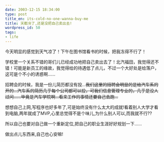```yaml
---
date: 2003-12-15 18:34:00
type: post
title_en: its-cold-no-one-wanna-buy-me
title: 天都冷了,还是没把自己卖出去!
wordpress_id: 50
tags:
- life
---
```


今天明显的感觉到天气凉了！下午在图书馆看书的时候，把我冻得不行了！  
  
学校里一个关系不错的哥们儿已经成功地把自己卖出去了！北汽福田，我觉得还不错！可能是新员工的缘故，我觉得给的待遇低了点儿，不过一个大好处是给落户，这可是个不小的诱惑啊......  
  
招聘会的时候，我是一份儿简历都没有投...~~我们这里的招聘会明显的是给汽车系的开的...汽车系的简历几乎每个公司都可以投，可我们信息管理专业的，几乎是没人过问......毕竟是汽车学院啊...看来工作的事情还要自己去跑...~~  
  
想想自己上网,写程序也好多年了,可是始终没有什么太大的成就!看着别人大学才看到电脑,两年就成了MVP,心里总觉得不是个味儿,为什么别人可以,而我就不行??  
  
所以自己也要对自己做一个重新定位,把自己的职业生涯好好规划一下......  
  
做出点儿东西来,自己也心安嘛!

[](http://www.icbean.com/nickcheng/default.asp?cat=1)
